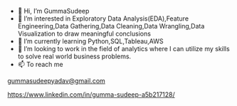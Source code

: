 - 👋 Hi, I’m GummaSudeep
- 👀 I’m interested in Exploratory Data Analysis(EDA),Feature Engineering,Data Gathering,Data Cleaning,Data Wrangling,Data Visualization to draw meaningful conclusions
- 🌱 I’m currently learning Python,SQL,Tableau,AWS
- 💞️ I’m looking to work in the field of analytics where I can utilize my skills to solve real world business problems.
- 📫 To reach me

gummasudeepyadav@gmail.com

https://www.linkedin.com/in/gumma-sudeep-a5b217128/
